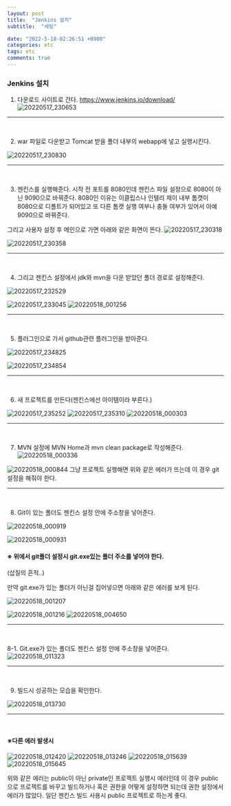 ```yaml
---
layout: post
title:  "Jenkins 설치"
subtitle:  "세팅"

date: "2022-5-18-02:26:51 +0900"
categories: etc
tags: etc
comments: true
---
```



### Jenkins 설치


1. 다운로드 사이트로 간다.
https://www.jenkins.io/download/
![20220517_230653](/assets/20220517_230653.png)


-----

<br>


2. war 파일로 다운받고 Tomcat 받을 폴더 내부의 webapp에 넣고 실행시킨다.

![20220517_230830](/assets/20220517_230830.png)


-----

<br>

3. 젠킨스를 실행해준다. 시작 전 포트를 8080인데 젠킨스 파일 설정으로 8080이 아닌 9090으로 바꿔준다. 8080인 이유는 이클립스나 인텔리 제이 내부 톰캣이 8080으로 디폴트가 되어있고 또 다른 톰캣 실행 여부나 충돌 여부가 있어서 아예 9090으로 바꿔준다.

그리고 사용자 설정 후 메인으로 가면 아래와 같은 화면이 뜬다.
![20220517_230318](/assets/20220517_230318.png)

![20220517_230358](/assets/20220517_230358.png)

-----

<br>


4. 그리고 젠킨스 설정에서 jdk와 mvn을 다운 받았던 폴더 경로로 설정해준다.

![20220517_232529](/assets/20220517_232529.png)

![20220517_233045](/assets/20220517_233045.png)
![20220518_001256](/assets/20220518_001256.png)


-----

<br>

5. 플러그인으로 가서 github관련 플러그인을 받아준다.

![20220517_234825](/assets/20220517_234825.png)

![20220517_234854](/assets/20220517_234854.png)

-----

<br>

6. 새 프로젝트를 만든다(젠킨스에선 아이템이라 부른다.)

![20220517_235252](/assets/20220517_235252.png)
![20220517_235310](/assets/20220517_235310.png)
![20220518_000303](/assets/20220518_000303.png)

-----

<br>

7. MVN 설정에 MVN Home과 mvn clean package로 작성해준다.
![20220518_000336](/assets/20220518_000336.png)



![20220518_000844](/assets/20220518_000844.png)
그냥 프로젝트 실행해면 위와 같은 에러가 뜨는데 이 경우 git 설정을 해줘야 한다.

-----

<br>


8. Git이 있는 폴더도 젠킨스 설정 안에 주소창을 넣어준다.

![20220518_000919](/assets/20220518_000919.png)

![20220518_000931](/assets/20220518_000931.png)


#### ※ 위에서 git폴더 설정시 git.exe있는 폴더 주소를 넣어야 한다.
(삽질의 흔적..)


만약 git.exe가 있는 폴더가 아닌걸 집어넣으면 아래와 같은 에러를 보게 된다.

![20220518_001207](/assets/20220518_001207.png)

![20220518_001216](/assets/20220518_001216.png)
![20220518_004650](/assets/20220518_004650.png)

-----

<br>


8-1. Git.exe가 있는 폴더도 젠킨스 설정 안에 주소창을 넣어준다.
![20220518_011323](/assets/20220518_011323.png)


-----

<br>


9. 빌드시 성공하는 모습을 확인한다.

![20220518_013730](/assets/20220518_013730.png)


-----

<br>


#### ※다른 에러 발생시

![20220518_012420](/assets/20220518_012420.png)
![20220518_013246](/assets/20220518_013246.png)
![20220518_015639](/assets/20220518_015639.png)
![20220518_015645](/assets/20220518_015645.png)

위와 같은 에러는 public이 아닌 private인 프로젝트 실행시 에러인데
이 경우 public으로 프로젝트를 바꾸고 빌드하거나 혹은 권한을 어떻게 설정하면 되는데
권한 설정에서 에러가 많았다. 일단 젠킨스 빌드 사용시 public 프로젝트로 하는게 좋다.
